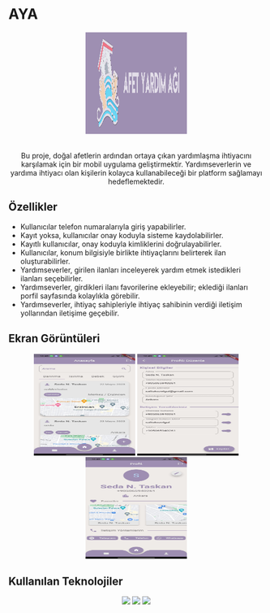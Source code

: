 <p align="center">
  <h1> AYA </h1>
</p>

<p align="center">
  <img src="assets/preview/banner.png" alt="Proje Logo" width="200" height="200">
</p>

<p align="center">
  <br>
  Bu proje, doğal afetlerin ardından ortaya çıkan yardımlaşma ihtiyacını karşılamak için bir mobil uygulama geliştirmektir. Yardımseverlerin ve yardıma ihtiyacı olan kişilerin kolayca kullanabileceği bir platform sağlamayı hedeflemektedir.
</p>

## Özellikler 
- Kullanıcılar telefon numaralarıyla giriş yapabilirler.
- Kayıt yoksa, kullanıcılar onay koduyla sisteme kaydolabilirler.
- Kayıtlı kullanıcılar, onay koduyla kimliklerini doğrulayabilirler.
- Kullanıcılar, konum bilgisiyle birlikte ihtiyaçlarını belirterek ilan oluşturabilirler.
- Yardımseverler, girilen ilanları inceleyerek yardım etmek istedikleri ilanları seçebilirler.
- Yardımseverler, girdikleri ilanı favorilerine ekleyebilir; eklediği ilanları porfil sayfasında kolaylıkla görebilir.
- Yardımseverler, ihtiyaç sahipleriyle ihtiyaç sahibinin verdiği iletişim yollarından iletişime geçebilir.

## Ekran Görüntüleri

<p align="center">
  <img src="assets/preview/homepage.jpeg" alt="Proje" width="200" height="200">
  <img src="assets/preview/edit_profile.jpeg" alt="Proje" width="200" height="200">
  <img src="assets/preview/profile.jpeg" alt="Proje" width="200" height="200">
</p>


## Kullanılan Teknolojiler
<p align="center">
  <img src="https://img.shields.io/badge/Flutter-02569B?style=for-the-badge&logo=flutter&logoColor=white" /> 
  <img src="https://img.shields.io/badge/firebase-ffca28?style=for-the-badge&logo=firebase&logoColor=black"/>   
  <img src="https://img.shields.io/badge/Dart-0175C2?style=for-the-badge&logo=dart&logoColor=white" />
</p>


